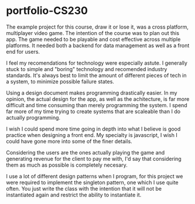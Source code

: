 # portfolio-CS230

The example project for this course, draw it or lose it, was a cross platform, multiplayer video game. The intention of the course was to plan out this app. 
The game needed to be playable and cost effective across multiple platforms. It needed both a backend for data management as well as a front end for users. 

I feel my recomendations for technology were especially astute. I generally stuck to simple and "boring" technology and recomended industry standards. It's always best
to limit the amount of different pieces of tech in a system, to minimize possible failure states. 

Using a design document makes programming drastically easier. In my opinion, the actual design for the app, as well as the achitecture, is far more difficult and time 
consuming than merely programming the system. I spend far more of my time trying to create systems that are scaleable than I do actually programming.

I wish I could spend more time going in depth into what I believe is good practice when designing a front end. My specialty is javascript, I wish I could have gone
more into some of the finer details.

Considering the users are the ones actually playing the game and generating revenue for the client to pay me with, I'd say that considering them as much as possible
is completely necesary. 

I use a lot of different design patterns when I program, for this project we were required to implement the singleton pattern, one which I use quite often. You just
write the class with the intention that it will not be instantiated again and restrict the ability to instantiate it. 
